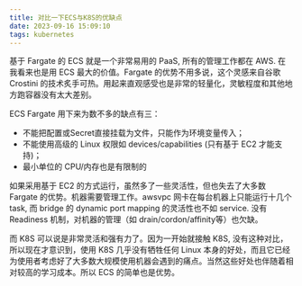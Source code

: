 ```yaml
---
title: 对比一下ECS与K8S的优缺点
date: 2023-09-16 15:09:10
tags: kubernetes
---
```


基于 Fargate 的 ECS 就是一个非常易用的 PaaS, 所有的管理工作都在 AWS. 在我看来也是用 ECS 最大的价值。Fargate 的优势不用多说，这个灵感来自谷歌 Crostini 的技术炙手可热。用起来直观感受也是非常的轻量化，灵敏程度和其他地方跑容器没有太大差别。

ECS Fargate 用下来为数不多的缺点有三：

- 不能把配置或Secret直接挂载为文件，只能作为环境变量传入；
- 不能使用高级的 Linux 权限如 devices/capabilities (只有基于 EC2 才能支持)；
- 最小单位的 CPU/内存也是有限制的

如果采用基于 EC2 的方式运行，虽然多了一些灵活性，但也失去了大多数 Fargate 的优势。机器需要管理工作。awsvpc 网卡在每台机器上只能运行十几个 task, 而 bridge 的 dynamic port mapping 的灵活性也不如 service. 没有 Readiness 机制，对机器的管理（如 drain/cordon/affinity等）也欠缺。

而 K8S 可以说是非常灵活和强有力了。因为一开始就接触 K8S, 没有这种对比， 所以现在才意识到，使用 K8S 几乎没有牺牲任何 Linux 本身的好处，而且它已经为使用者考虑好了大多数大规模使用机器会遇到的痛点。当然这些好处也伴随着相对较高的学习成本。所以 ECS 的简单也是优势。
